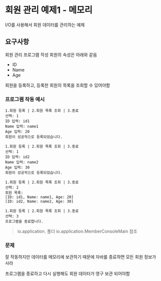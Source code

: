 # 회원 관리 예제1 - 메모리

I/O를 사용해서 회원 데이터를 관리하는 예제

## 요구사항

회원 관리 프로그램 작성
회원의 속성은 아래와 같음

- ID
- Name
- Age

회원을 등록하고, 등록한 회원의 목록을 조회할 수 있어야함

### 프로그램 작동 예시

```
1.회원 등록 | 2.회원 목록 조회 | 3.종료
선택: 1
ID 입력: id1
Name 입력: name1
Age 입력: 20
회원이 성공적으로 등록되었습니다.

1.회원 등록 | 2.회원 목록 조회 | 3.종료
선택: 1
ID 입력: id2
Name 입력: name2
Age 입력: 30
회원이 성공적으로 등록되었습니다.

1.회원 등록 | 2.회원 목록 조회 | 3.종료
선택: 2
회원 목록:
[ID: id1, Name: name1, Age: 20]
[ID: id2, Name: name2, Age: 30]

1.회원 등록 | 2.회원 목록 조회 | 3.종료
선택: 3
프로그램을 종료합니다.
```

> io.application. 폴더
> io.application.MemberConsoleMain 참조

### 문제

잘 작동하지만 데이터를 메모리에 보관하기 때문에 자바를 종료하면 모든 회원 정보가 사라

프로그램을 종료하고 다시 실행해도 회원 데이터가 영구 보관 되어야함

